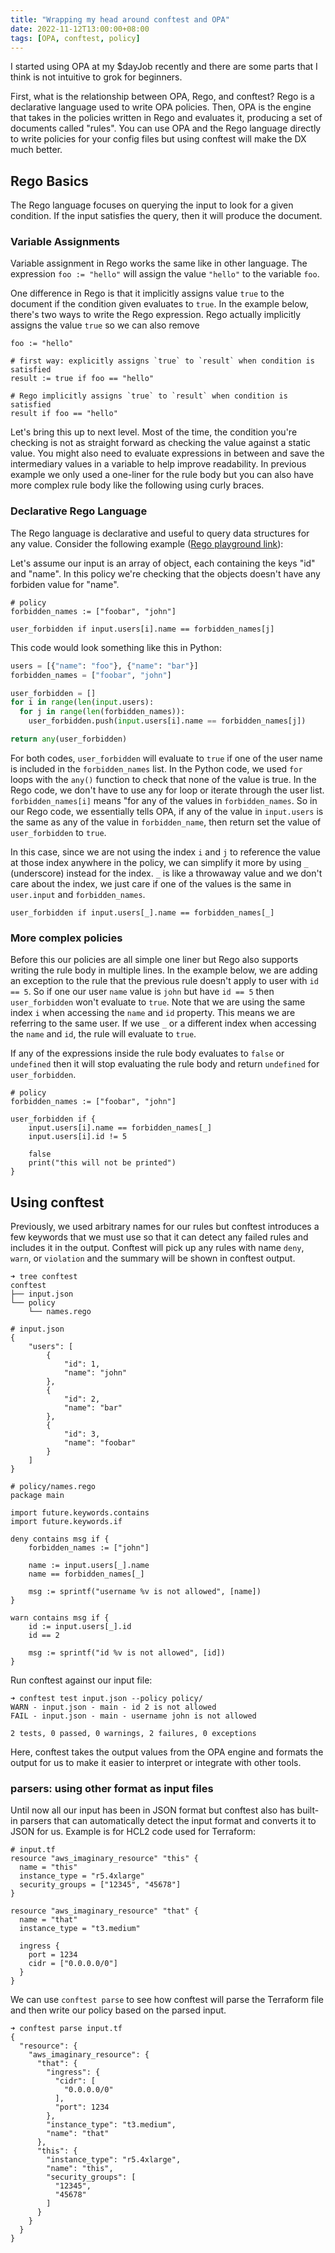 ```yaml
---
title: "Wrapping my head around conftest and OPA"
date: 2022-11-12T13:00:00+08:00
tags: [OPA, conftest, policy]
---
```


I started using OPA at my $dayJob recently and there are some parts that I think is not intuitive to grok for beginners.

First, what is the relationship between OPA, Rego, and conftest? Rego is a declarative language used to write OPA policies. Then, OPA is the engine that takes in the policies written in Rego and evaluates it, producing a set of documents called "rules". You can use OPA and the Rego language directly to write policies for your config files but using conftest will make the DX much better.

## Rego Basics

The Rego language focuses on querying the input to look for a given condition. If the input satisfies the query, then it will produce the document. 

### Variable Assignments

Variable assignment in Rego works the same like in other language. The expression `foo := "hello"` will assign the value `"hello"` to the variable `foo`. 

One difference in Rego is that it implicitly assigns value `true` to the document if the condition given evaluates to `true`. In the example below, there's two ways to write the Rego expression. Rego actually implicitly assigns the value `true` so we can also remove 

```opa
foo := "hello"

# first way: explicitly assigns `true` to `result` when condition is satisfied
result := true if foo == "hello"

# Rego implicitly assigns `true` to `result` when condition is satisfied
result if foo == "hello"
```

Let's bring this up to next level. Most of the time, the condition you're checking is not as straight forward as checking the value against a static value. You might also need to evaluate expressions in between and save the intermediary values in a variable to help improve readability. In previous example we only used a one-liner for the rule body but you can also have more complex rule body like the following using curly braces.

### Declarative Rego Language

The Rego language is declarative and useful to query data structures for any value. Consider the following example ([Rego playground link](https://play.openpolicyagent.org/p/gZcwi6zzAA)):

Let's assume our input is an array of object, each containing the keys "id" and "name". In this policy we're checking that the objects doesn't have any forbiden value for "name".

```opa
# policy
forbidden_names := ["foobar", "john"]

user_forbidden if input.users[i].name == forbidden_names[j]
```

This code would look something like this in Python:

```python
users = [{"name": "foo"}, {"name": "bar"}]
forbidden_names = ["foobar", "john"]

user_forbidden = []
for i in range(len(input.users):
  for j in range(len(forbidden_names)):
    user_forbidden.push(input.users[i].name == forbidden_names[j])

return any(user_forbidden)
```

For both codes, `user_forbidden` will evaluate to `true` if one of the user name is included in the `forbidden_names` list. In the Python code, we used `for` loops with the `any()` function to check that none of the value is true. In the Rego code, we don't have to use any for loop or iterate through the user list. `forbidden_names[i]` means "for any of the values in `forbidden_names`. So in our Rego code, we essentially tells OPA, if any of the value in `input.users` is the same as any of the value in `forbidden_name`, then return set the value of `user_forbidden` to `true`.

In this case, since we are not using the index `i` and `j` to reference the value at those index anywhere in the policy, we can simplify it more by using `_` (underscore) instead for the index. `_` is like a throwaway value and we don't care about the index, we just care if one of the values is the same in `user.input` and `forbidden_names`.

```opa
user_forbidden if input.users[_].name == forbidden_names[_]
```

### More complex policies

Before this our policies are all simple one liner but Rego also supports writing the rule body in multiple lines. In the example below, we are adding an exception to the rule that the previous rule doesn't apply to user with `id == 5`. So if one our user `name` value is `john` but have `id == 5` then `user_forbidden` won't evaluate to `true`. Note that we are using the same index `i` when accessing the `name` and `id` property. This means we are referring to the same user. If we use `_` or a different index when accessing the `name` and `id`, the rule will evaluate to `true`.

If any of the expressions inside the rule body evaluates to `false` or `undefined` then it will stop evaluating the rule body and return `undefined` for `user_forbidden`.

```opa
# policy
forbidden_names := ["foobar", "john"]

user_forbidden if {
    input.users[i].name == forbidden_names[_]
    input.users[i].id != 5

    false
    print("this will not be printed")
}
```

## Using conftest

Previously, we used arbitrary names for our rules but conftest introduces a few keywords that we must use so that it can detect any failed rules and includes it in the output. Conftest will pick up any rules with name `deny`, `warn`, or `violation` and the summary will be shown in conftest output.

```
➜ tree conftest
conftest
├── input.json
└── policy
    └── names.rego
```

```
# input.json
{
    "users": [
        {
            "id": 1,
            "name": "john"
        },
        {
            "id": 2,
            "name": "bar"
        },
        {
            "id": 3,
            "name": "foobar"
        }
    ]
}
```

```opa
# policy/names.rego
package main

import future.keywords.contains
import future.keywords.if

deny contains msg if {
	forbidden_names := ["john"]
    
    name := input.users[_].name
	name == forbidden_names[_]
    
    msg := sprintf("username %v is not allowed", [name])
}

warn contains msg if {    
    id := input.users[_].id
	id == 2
    
    msg := sprintf("id %v is not allowed", [id])
}
```

Run conftest against our input file:
```
➜ conftest test input.json --policy policy/ 
WARN - input.json - main - id 2 is not allowed
FAIL - input.json - main - username john is not allowed

2 tests, 0 passed, 0 warnings, 2 failures, 0 exceptions
```

Here, conftest takes the output values from the OPA engine and formats the output for us to make it easier to interpret or integrate with other tools.


### parsers: using other format as input files

Until now all our input has been in JSON format but conftest also has built-in parsers that can automatically detect the input format and converts it to JSON for us. Example is for HCL2 code used for Terraform:

```hcl2
# input.tf
resource "aws_imaginary_resource" "this" {
  name = "this"
  instance_type = "r5.4xlarge"
  security_groups = ["12345", "45678"]
}

resource "aws_imaginary_resource" "that" {
  name = "that"
  instance_type = "t3.medium"
  
  ingress {
    port = 1234
    cidr = ["0.0.0.0/0"]
  }
}
```

We can use `conftest parse` to see how conftest will parse the Terraform file and then write our policy based on the parsed input.

```
➜ conftest parse input.tf
{
  "resource": {
    "aws_imaginary_resource": {
      "that": {
        "ingress": {
          "cidr": [
            "0.0.0.0/0"
          ],
          "port": 1234
        },
        "instance_type": "t3.medium",
        "name": "that"
      },
      "this": {
        "instance_type": "r5.4xlarge",
        "name": "this",
        "security_groups": [
          "12345",
          "45678"
        ]
      }
    }
  }
}
```


